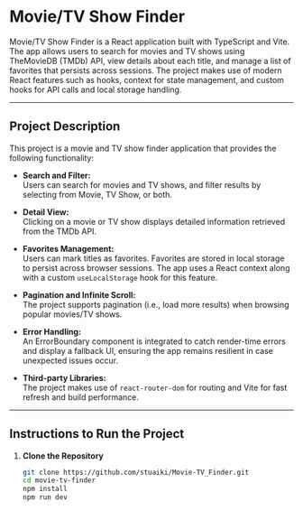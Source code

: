 # Movie/TV Show Finder

Movie/TV Show Finder is a React application built with TypeScript and Vite. The app allows users to search for movies and TV shows using TheMovieDB (TMDb) API, view details about each title, and manage a list of favorites that persists across sessions. The project makes use of modern React features such as hooks, context for state management, and custom hooks for API calls and local storage handling.

---

## Project Description

This project is a movie and TV show finder application that provides the following functionality:

- **Search and Filter:**  
  Users can search for movies and TV shows, and filter results by selecting from Movie, TV Show, or both.
- **Detail View:**  
  Clicking on a movie or TV show displays detailed information retrieved from the TMDb API.

- **Favorites Management:**  
  Users can mark titles as favorites. Favorites are stored in local storage to persist across browser sessions. The app uses a React context along with a custom `useLocalStorage` hook for this feature.

- **Pagination and Infinite Scroll:**  
  The project supports pagination (i.e., load more results) when browsing popular movies/TV shows.

- **Error Handling:**  
  An ErrorBoundary component is integrated to catch render-time errors and display a fallback UI, ensuring the app remains resilient in case unexpected issues occur.

- **Third-party Libraries:**  
  The project makes use of `react-router-dom` for routing and Vite for fast refresh and build performance.

---

## Instructions to Run the Project

1. **Clone the Repository**
   ```bash
   git clone https://github.com/stuaiki/Movie-TV_Finder.git
   cd movie-tv-finder
   npm install
   npm run dev
   ```
